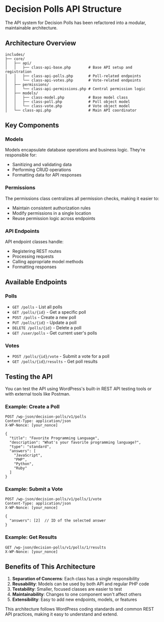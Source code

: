 # Decision Polls API Structure

The API system for Decision Polls has been refactored into a modular, maintainable architecture.

## Architecture Overview

```
includes/
├── core/
│   ├── api/
│   │   ├── class-api-base.php        # Base API setup and registration
│   │   ├── class-api-polls.php       # Poll-related endpoints
│   │   └── class-api-votes.php       # Vote-related endpoints
│   ├── permissions/
│   │   └── class-api-permissions.php # Central permission logic
│   ├── models/
│   │   ├── class-model.php           # Base model class
│   │   ├── class-poll.php            # Poll object model
│   │   └── class-vote.php            # Vote object model
│   └── class-api.php                 # Main API coordinator
```

## Key Components

### Models

Models encapsulate database operations and business logic. They're responsible for:
- Sanitizing and validating data
- Performing CRUD operations
- Formatting data for API responses

### Permissions

The permissions class centralizes all permission checks, making it easier to:
- Maintain consistent authorization rules
- Modify permissions in a single location
- Reuse permission logic across endpoints

### API Endpoints

API endpoint classes handle:
- Registering REST routes
- Processing requests
- Calling appropriate model methods
- Formatting responses

## Available Endpoints

### Polls

- `GET /polls` - List all polls
- `GET /polls/{id}` - Get a specific poll
- `POST /polls` - Create a new poll
- `PUT /polls/{id}` - Update a poll
- `DELETE /polls/{id}` - Delete a poll
- `GET /user/polls` - Get current user's polls

### Votes

- `POST /polls/{id}/vote` - Submit a vote for a poll
- `GET /polls/{id}/results` - Get poll results

## Testing the API

You can test the API using WordPress's built-in REST API testing tools or with external tools like Postman.

### Example: Create a Poll

```
POST /wp-json/decision-polls/v1/polls
Content-Type: application/json
X-WP-Nonce: [your_nonce]

{
  "title": "Favorite Programming Language",
  "description": "What's your favorite programming language?",
  "type": "standard",
  "answers": [
    "JavaScript",
    "PHP",
    "Python",
    "Ruby"
  ]
}
```

### Example: Submit a Vote

```
POST /wp-json/decision-polls/v1/polls/1/vote
Content-Type: application/json
X-WP-Nonce: [your_nonce]

{
  "answers": [2]  // ID of the selected answer
}
```

### Example: Get Results

```
GET /wp-json/decision-polls/v1/polls/1/results
X-WP-Nonce: [your_nonce]
```

## Benefits of This Architecture

1. **Separation of Concerns**: Each class has a single responsibility
2. **Reusability**: Models can be used by both API and regular PHP code
3. **Testability**: Smaller, focused classes are easier to test
4. **Maintainability**: Changes to one component won't affect others
5. **Extensibility**: Easy to add new endpoints, models, or features

This architecture follows WordPress coding standards and common REST API practices, making it easy to understand and extend.
